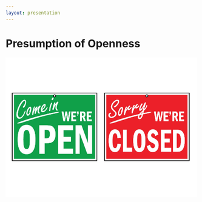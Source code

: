 ```yaml
---
layout: presentation
---
```


# [](#header-1)Presumption of Openness

[![](assets/img/presumption.png)](principles)
